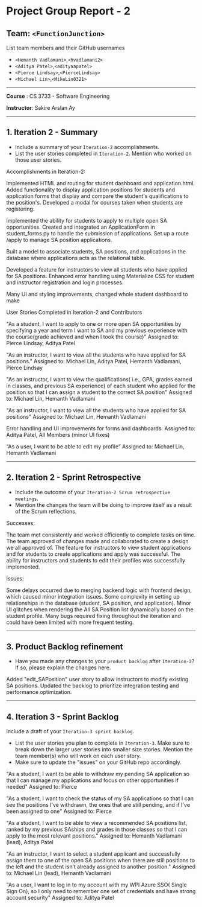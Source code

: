 # Project Group Report - 2

## Team: `<FunctionJunction>`

List team members and their GitHub usernames

* `<Hemanth Vadlamani>`,`<hvadlamani2>`
* `<Aditya Patel>`,`<adityaapatel>`
* `<Pierce Lindsay>`,`<PierceLindsay>`
* `<Michael Lin>`,`<MikeLin0321>`

---
**Course** : CS 3733 - Software Engineering

**Instructor**: Sakire Arslan Ay

----
## 1. Iteration 2 - Summary

 * Include a summary of your `Iteration-2` accomplishments.
 * List the user stories completed in `Iteration-2`. Mention who worked on those user stories.

 Accomplishments in Iteration-2:

Implemented HTML and routing for student dashboard and application.html.
Added functionality to display application positions for students and application forms that display and compare the student's qualifications to the position's. 
Developed a modal for courses taken when students are registering.

Implemented the ability for students to apply to multiple open SA opportunities.
Created and integrated an ApplicationForm in student_forms.py to handle the submission of applications.
Set up a route /apply to manage SA position applications.

Built a model to associate students, SA positions, and applications in the database where applications acts as the relational table.


Developed a feature for instructors to view all students who have applied for SA positions.
Enhanced error handling using Materialize CSS for student and instructor registration and login processes.

Many UI and styling improvements, changed whole student dashboard  to make 

User Stories Completed in Iteration-2 and Contributors

"As a student, I want to apply to one or more open SA opportunities by specifying a year and term I want to SA and my previous experience with the course(grade achieved and when I took the course)"
Assigned to: Pierce Lindsay, Aditya Patel

"As an instructor, I want to view all the students who have applied for SA positions."
Assigned to: Michael Lin, Aditya Patel, Hemanth Vadlamani, Pierce Lindsay 

"As an instructor, I want to view the qualifications( i.e., GPA, grades earned in classes, and previous SA experience) of each student who applied for the position so that I can assign a student to the correct SA position"
Assigned to: Michael Lin, Hemanth Vadlamani

"As an instructor, I want to view all the students who have applied for SA positions"
Assigned to: Michael Lin, Hemanth Vadlamani

Error handling and UI improvements for forms and dashboards.
Assigned to: Aditya Patel, All Members (minor UI fixes)

“As a user, I want to be able to edit my profile”
Assigned to: Michael Lin, Hemanth Vadlamani



----
## 2. Iteration 2 - Sprint Retrospective

 * Include the outcome of your `Iteration-2 Scrum retrospective meetings`.
 * Mention the changes the team will be doing to improve itself as a result of the Scrum reflections.

 Successes:

The team met consistently and worked efficiently to complete tasks on time.
The team approved of changes made and collaborated to create a design we all approved of.
The feature for instructors to view student applications and for students to create applications and apply was successful.
The ability for instructors and students to edit their profiles was successfully implemented.

Issues:

Some delays occurred due to merging backend logic with frontend design, which caused minor integration issues.
Some complexity in setting up relationships in the database (student, SA position, and application).
Minor UI glitches when rendering the All SA Position list dynamically based on the student profile.
Many bugs required fixing throughout the iteration and could have been limited with more frequent testing.

----
## 3. Product Backlog refinement

 * Have you made any changes to your `product backlog` after `Iteration-2`? If so, please explain the changes here.

Added "edit_SAPosition" user story to allow instructors to modify existing SA positions.
Updated the backlog to prioritize integration testing and performance optimization.

----
## 4. Iteration 3 - Sprint Backlog

Include a draft of your `Iteration-3 sprint backlog`.
 * List the user stories you plan to complete in `Iteration-3`. Make sure to break down the larger user stories into smaller size stories. Mention the team member(s) who will work on each user story.
 * Make sure to update the "issues" on your GitHub repo accordingly.  




"As a student, I want to be able to withdraw my pending SA application so that I can manage my applications and focus on other opportunities if needed"
Assigned to: Pierce

"As a student, I want to check the status of my SA applications so that I can see the positions I’ve withdrawn, the ones that are still pending, and if I've been assigned to one"
Assigned to: Pierce

"As a student, I want to be able to view a recommended SA positions list, ranked by my previous SAships and grades in those classes so that I can apply to the most relevant positions."
Assigned to: Hemanth Vadlamani (lead), Aditya Patel

"As an instructor, I want to select a student applicant and successfully assign them to one of the open SA positions when there are still positions to the left and the student isn’t already assigned to another position."
Assigned to: Michael Lin (lead), Hemanth Vadlamani

"As a user, I want to log in to my account with my WPI Azure SSO( Single Sign On), so I only need to remember one set of credentials and have strong account security"
Assigned to: Aditya Patel

